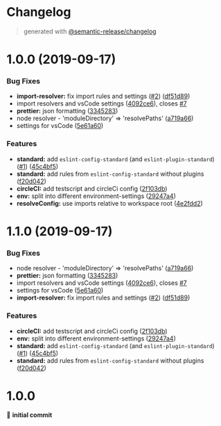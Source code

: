 # Changelog
> generated with [@semantic-release/changelog](https://github.com/semantic-release/changelog)

# 1.0.0 (2019-09-17)


### Bug Fixes

* **import-resolver:** fix import rules and settings ([#2](https://github.com/DoubleU23/eslint-config-viewar/issues/2)) ([df51d89](https://github.com/DoubleU23/eslint-config-viewar/commit/df51d89))
* import resolvers and vsCode settings ([4092ce6](https://github.com/DoubleU23/eslint-config-viewar/commit/4092ce6)), closes [#7](https://github.com/DoubleU23/eslint-config-viewar/issues/7)
* **prettier:** json formatting ([3345283](https://github.com/DoubleU23/eslint-config-viewar/commit/3345283))
* node resolver - 'moduleDirectory' => 'resolvePaths' ([a719a66](https://github.com/DoubleU23/eslint-config-viewar/commit/a719a66))
* settings for vsCode ([5e61a60](https://github.com/DoubleU23/eslint-config-viewar/commit/5e61a60))


### Features

* **standard:** add `eslint-config-standard` (and `eslint-plugin-standard`) ([#1](https://github.com/DoubleU23/eslint-config-viewar/issues/1)) ([45c4bf5](https://github.com/DoubleU23/eslint-config-viewar/commit/45c4bf5))
* **standard:** add rules from `eslint-config-standard` without plugins ([f20d042](https://github.com/DoubleU23/eslint-config-viewar/commit/f20d042))
* **circleCI:** add testscript and circleCi config ([2f103db](https://github.com/DoubleU23/eslint-config-viewar/commit/2f103db))
* **env:** split into different environment-settings ([29247a4](https://github.com/DoubleU23/eslint-config-viewar/commit/29247a4))
* **resolveConfig:** use imports relative to workspace root ([4e2fdd2](https://github.com/DoubleU23/eslint-config-viewar/commit/4e2fdd2))

# 1.1.0 (2019-09-17)

### Bug Fixes

- node resolver - 'moduleDirectory' => 'resolvePaths' ([a719a66](https://bitbucket.org/viewar_sf/eslint-config-viewar/commits/a719a66))
- **prettier:** json formatting ([3345283](https://bitbucket.org/viewar_sf/eslint-config-viewar/commits/3345283))
- import resolvers and vsCode settings ([4092ce6](https://bitbucket.org/viewar_sf/eslint-config-viewar/commits/4092ce6)), closes [#7](https://bitbucket.org/viewar_sf/eslint-config-viewar/issue/7)
- settings for vsCode ([5e61a60](https://bitbucket.org/viewar_sf/eslint-config-viewar/commits/5e61a60))
- **import-resolver:** fix import rules and settings ([#2](https://bitbucket.org/viewar_sf/eslint-config-viewar/issues/2)) ([df51d89](https://bitbucket.org/viewar_sf/eslint-config-viewar/commits/df51d89))

### Features

- **circleCI:** add testscript and circleCi config ([2f103db](https://bitbucket.org/viewar_sf/eslint-config-viewar/commits/2f103db))
- **env:** split into different environment-settings ([29247a4](https://bitbucket.org/viewar_sf/eslint-config-viewar/commits/29247a4))
- **standard:** add `eslint-config-standard` (and `eslint-plugin-standard`) ([#1](https://bitbucket.org/viewar_sf/eslint-config-viewar/issues/1)) ([45c4bf5](https://bitbucket.org/viewar_sf/eslint-config-viewar/commits/45c4bf5))
- **standard:** add rules from `eslint-config-standard` without plugins ([f20d042](https://bitbucket.org/viewar_sf/eslint-config-viewar/commits/f20d042))

# 1.0.0

🎉 **initial commit**
